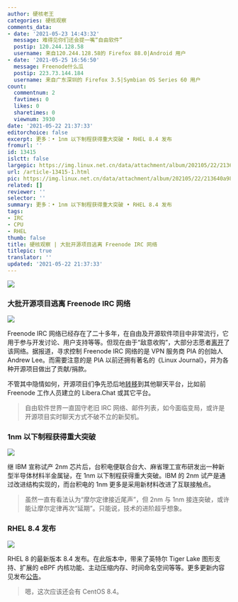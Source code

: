 ```yaml
---
author: 硬核老王
categories: 硬核观察
comments_data:
- date: '2021-05-23 14:43:32'
  message: 难得见你们还会提一嘴“自由软件”
  postip: 120.244.128.58
  username: 来自120.244.128.58的 Firefox 88.0|Android 用户
- date: '2021-05-25 16:56:50'
  message: Freenode什么瓜
  postip: 223.73.144.184
  username: 来自广东深圳的 Firefox 3.5|Symbian OS Series 60 用户
count:
  commentnum: 2
  favtimes: 0
  likes: 0
  sharetimes: 0
  viewnum: 3930
date: '2021-05-22 21:37:33'
editorchoice: false
excerpt: 更多：• 1nm 以下制程获得重大突破 • RHEL 8.4 发布
fromurl: ''
id: 13415
islctt: false
largepic: https://img.linux.net.cn/data/attachment/album/202105/22/213640a98sv8v598nfn9pr.jpg
url: /article-13415-1.html
pic: https://img.linux.net.cn/data/attachment/album/202105/22/213640a98sv8v598nfn9pr.jpg.thumb.jpg
related: []
reviewer: ''
selector: ''
summary: 更多：• 1nm 以下制程获得重大突破 • RHEL 8.4 发布
tags:
- IRC
- CPU
- RHEL
thumb: false
title: 硬核观察 | 大批开源项目逃离 Freenode IRC 网络
titlepic: true
translator: ''
updated: '2021-05-22 21:37:33'
---
```


![](https://img.linux.net.cn/data/attachment/album/202105/22/213640a98sv8v598nfn9pr.jpg)


### 大批开源项目逃离 Freenode IRC 网络


![](https://img.linux.net.cn/data/attachment/album/202105/22/213651djxjzfcczmjfg25i.png)


Freenode IRC 网络已经存在了二十多年，在自由及开源软件项目中非常流行，它用于参与开发讨论、用户支持等等。但现在由于“敌意收购”，大部分志愿者[离开](https://kline.sh/)了该网络。据报道，寻求控制 Freenode IRC 网络的是 VPN 服务商 PIA 的创始人 Andrew Lee。而需要注意的是 PIA 以前还拥有著名的《Linux Journal》，并为各种开源项目做出了贡献/捐款。


不管其中隐情如何，开源项目们争先恐后地[转移](https://www.phoronix.com/scan.php?page=news_item&px=Free-Software-Exits-Freenode)到其他聊天平台，比如前 Freenode 工作人员建立的 Libera.Chat 或其它平台。



> 
> 自由软件世界一直固守老旧 IRC 网络、邮件列表，如今面临变局，或许是开源项目实时聊天方式不破不立的新契机。
> 
> 
> 


### 1nm 以下制程获得重大突破


![](https://img.linux.net.cn/data/attachment/album/202105/22/213709urdbk43zwekw44r4.jpg)


继 IBM 宣称试产 2nm 芯片后，台积电便联合台大、麻省理工宣布研发出一种新型半导体材料半金属铋，在 1nm 以下制程获得重大突破。IBM 的 2nm 试产是通过改进结构实现的，而台积电的 1nm 更多是采用新材料改进了互联接触点。



> 
> 虽然一直有看法认为“摩尔定律接近尾声”，但 2nm 与 1nm 接连突破，或许能让摩尔定律再次“延期”。只能说，技术的进阶超乎想象。
> 
> 
> 


### RHEL 8.4 发布


![](https://img.linux.net.cn/data/attachment/album/202105/22/213723cfuuuusuzsaiu66o.png)


RHEL 8 的最新版本 8.4 发布。在此版本中，带来了英特尔 Tiger Lake 图形支持、扩展的 eBPF 内核功能、主动压缩内存、时间命名空间等等。更多更新内容见发布[公告](https://www.redhat.com/en/blog/stability-plus-innovation-red-hat-enterprise-linux-84-now-ga)。



> 
> 嗯，这次应该还会有 CentOS 8.4。
> 
> 
>